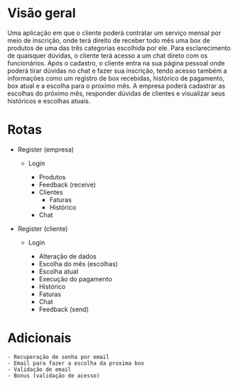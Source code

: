# Visão geral

Uma aplicação em que o cliente poderá contratar um serviço mensal por meio de inscrição, onde terá direito de receber todo mês uma box de produtos de uma das três categorias escolhida por ele.
Para esclarecimento de quaisquer dúvidas, o cliente terá acesso a um chat direto com os funcionários.
Após o cadastro, o cliente entra na sua página pessoal onde poderá tirar dúvidas no chat e fazer sua inscrição, tendo acesso também a informações como um registro de box recebidas, histórico de pagamento, box atual e a escolha para o proximo mês. A empresa poderá cadastrar as escolhas do próximo mês, responder dúvidas de clientes e visualizar seus históricos e escolhas atuais.

# Rotas

- Register (empresa)

  - Login

    - Produtos
    - Feedback (receive)
    - Clientes
      - Faturas
      - Histórico
    - Chat

- Register (cliente)

  - Login

    - Alteração de dados
    - Escolha do mês (escolhas)
    - Escolha atual
    - Execução do pagamento
    - Histórico
    - Faturas
    - Chat
    - Feedback (send)

# Adicionais

    - Recuperação de senha por email
    - Email para fazer a escolha da proxima box
    - Validação de email
    - Bonus (validação de acesso)
